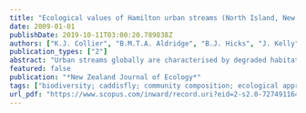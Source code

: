 ```yaml
---
title: "Ecological values of Hamilton urban streams (North Island, New Zealand): constraints and opportunities for restoration"
date: 2009-01-01
publishDate: 2019-10-11T03:00:20.789838Z
authors: ["K.J. Collier", "B.M.T.A. Aldridge", "B.J. Hicks", "J. Kelly", "A. Macdonald", "B.J. Smith", "J. Tonkin"]
publication_types: ["2"]
abstract: "Urban streams globally are characterised by degraded habitat conditions and low aquatic biodiversity, but are increasingly becoming the focus of restoration activities. We investigated habitat quality, ecological function, and fish and macroinvertebrate community composition of gully streams in Hamilton City, New Zealand, and compared these with a selection of periurban sites surrounded by rural land. A similar complement of fish species was found at urban and periurban sites, including two threatened species, with only one introduced fish widespread (Gambusia affinis). Stream macroinvertebrate community metrics indicated low ecological condition at most urban and periurban sites, but highlighted the presence of one high value urban site with a fauna dominated by sensitive taxa. Light-trapping around seepages in city gullies revealed the presence of several caddisfly species normally associated with native forest, suggesting that seepage habitats can provide important refugia for some aquatic insects in urban environments. Qualitative measures of stream habitat were not significantly different between urban and periurban sites, but urban streams had significantly lower hydraulic function and higher biogeochemical function than periurban streams. These functional differences are thought to reflect, respectively, (1) the combined effects of channel modification and stormwater hydrology, and (2) the influence of riparian vegetation providing shade and enhancing habitat in streams. Significant relationships between some macroinvertebrate community metrics and riparian vegetation buffering and bank protection suggest that riparian enhancement may have beneficial ecological outcomes in some urban streams. Other actions that may contribute to urban stream restoration goals include an integrated catchment approach to resolving fish passage issues, active reintroduction of wood to streams to enhance cover and habitat heterogeneity, and seeding of depauperate streams with native migratory fish to help initiate natural recolonisation."
featured: false
publication: "*New Zealand Journal of Ecology*"
tags: ["biodiversity; caddisfly; community composition; ecological approach; fish; gully; habitat fragmentation; macroinvertebrate; native species; reintroduction; restoration ecology; rural area; seepage; stream; urban site", "Hamilton [Waikato]; New Zealand; North Island; Waikato", "Gambusia affinis; Hexapoda; Invertebrata; Trichoptera"]
url_pdf: "https://www.scopus.com/inward/record.uri?eid=2-s2.0-72749116462&partnerID=40&md5=2931ed61f1130a162d425bf63532c8fc"
---
```


